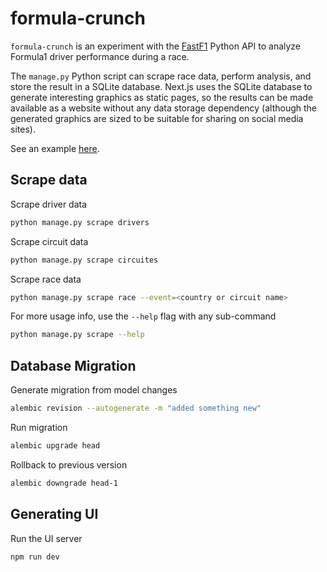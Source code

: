 # formula-crunch

`formula-crunch` is an experiment with the [FastF1](https://docs.fastf1.dev/)
Python API to analyze Formula1 driver performance during a race.

The `manage.py` Python script can scrape race data, perform analysis, and store
the result in a SQLite database. Next.js uses the SQLite database to generate
interesting graphics as static pages, so the results can be made available as a
website without any data storage dependency (although the generated graphics are
sized to be suitable for sharing on social media sites).

See an example
[here](https://formula-cunch.vercel.app/races/2022/circuits/spa/drivers/leclerc).

## Scrape data

Scrape driver data

```sh
python manage.py scrape drivers
```

Scrape circuit data

```sh
python manage.py scrape circuites
```

Scrape race data

```sh
python manage.py scrape race --event=<country or circuit name>
```

For more usage info, use the `--help` flag with any sub-command

```sh
python manage.py scrape --help
```

## Database Migration

Generate migration from model changes

```sh
alembic revision --autogenerate -m "added something new"
```

Run migration

```sh
alembic upgrade head
```

Rollback to previous version

```sh
alembic downgrade head-1
```

## Generating UI

Run the UI server

```sh
npm run dev
```

